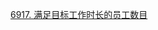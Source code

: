 [6917. 满足目标工作时长的员工数目](https://leetcode.cn/contest/weekly-contest-356/problems/number-of-employees-who-met-the-target/)
